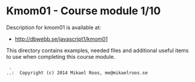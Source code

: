 Kmom01 - Course module 1/10
===================

Description for kmom01 is available at:

* http://dbwebb.se/javascript1/kmom01


This directory contains examples, needed files and additional useful items to use when completing this course module.



```                                                            
 .                                                             
..:  Copyright (c) 2014 Mikael Roos, me@mikaelroos.se   
```                                                            
